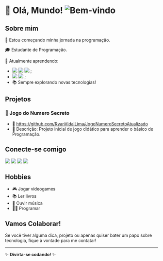 # 👋 Olá, Mundo! ![Bem-vindo](https://media.giphy.com/media/EfROMmCzNFAid4HJrM/giphy.gif?cid=790b761147n3s0ittasvbmt3gr58rxevpvwygfphpdyj0unw&ep=v1_gifs_search&rid=giphy.gif&ct=g)

## Sobre mim
🚀 Estou começando minha jornada na programação.

🎓 Estudante de Programação.

🌱 Atualmente aprendendo:
- <img src="https://cdn.jsdelivr.net/gh/devicons/devicon@latest/icons/javascript/javascript-original.svg" /> <img src="https://cdn.jsdelivr.net/gh/devicons/devicon@latest/icons/css3/css3-original.svg" /> <img src="https://cdn.jsdelivr.net/gh/devicons/devicon@latest/icons/html5/html5-original.svg" /> ;
- <img src="https://cdn.jsdelivr.net/gh/devicons/devicon@latest/icons/git/git-original.svg" /> <img src="https://cdn.jsdelivr.net/gh/devicons/devicon@latest/icons/github/github-original.svg" /> ;
- 📚 Sempre explorando novas tecnologias!

## Projetos
### 📁 Jogo do Numero Secreto
- 🔗 https://github.com/RyanVidalLima/JogoNumeroSecretoAtualizado
- 📖 Descrição: Projeto inicial de jogo didático para aprender o básico de Programação.

## Conecte-se comigo
<div>
<a href="https://www.youtube.com/channel/UCJ2_KNYlEnZSGyGYksukhpQ" target="_blank"><img loading="lazy" src="https://img.shields.io/badge/YouTube-FF0000?style=for-the-badge&logo=youtube&logoColor=white" target="_blank"></a>
<a href="https://www.instagram.com/ryanvidal.lima" target="_blank"><img loading="lazy" src="https://img.shields.io/badge/-Instagram-%23E4405F?style=for-the-badge&logo=instagram&logoColor=white" target="_blank"></a>
<a href = "mailto:ryanvidal.lima2@gmail.com"><img loading="lazy" src="https://img.shields.io/badge/Gmail-D14836?style=for-the-badge&logo=gmail&logoColor=white" target="_blank"></a>
<a href="https://www.linkedin.com/in/ryan-vidal" target="_blank"><img loading="lazy" src="https://img.shields.io/badge/-LinkedIn-%230077B5?style=for-the-badge&logo=linkedin&logoColor=white" target="_blank"></a>
</div>

## Hobbies
- 🎮 Jogar videogames
- 📚 Ler livros
- 🎵 Ouvir música
- 🧑‍💻 Programar

## Vamos Colaborar!
Se você tiver alguma dica, projeto ou apenas quiser bater um papo sobre tecnologia, fique à vontade para me contatar!

---

✨ **Divirta-se codando!** ✨
